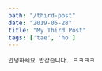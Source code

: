 ```yaml
---
path: "/third-post"
date: "2019-05-28"
title: "My Third Post"
tags: ['tae', 'ho']
---
```


`
안녕하세요 반갑습니다.
ㅋㅋㅋㅋ
`